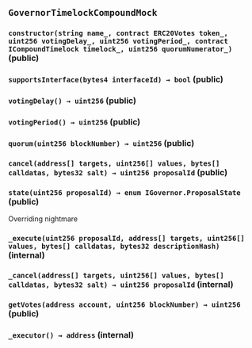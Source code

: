 ## `GovernorTimelockCompoundMock`






### `constructor(string name_, contract ERC20Votes token_, uint256 votingDelay_, uint256 votingPeriod_, contract ICompoundTimelock timelock_, uint256 quorumNumerator_)` (public)





### `supportsInterface(bytes4 interfaceId) → bool` (public)





### `votingDelay() → uint256` (public)





### `votingPeriod() → uint256` (public)





### `quorum(uint256 blockNumber) → uint256` (public)





### `cancel(address[] targets, uint256[] values, bytes[] calldatas, bytes32 salt) → uint256 proposalId` (public)





### `state(uint256 proposalId) → enum IGovernor.ProposalState` (public)

Overriding nightmare



### `_execute(uint256 proposalId, address[] targets, uint256[] values, bytes[] calldatas, bytes32 descriptionHash)` (internal)





### `_cancel(address[] targets, uint256[] values, bytes[] calldatas, bytes32 salt) → uint256 proposalId` (internal)





### `getVotes(address account, uint256 blockNumber) → uint256` (public)





### `_executor() → address` (internal)








